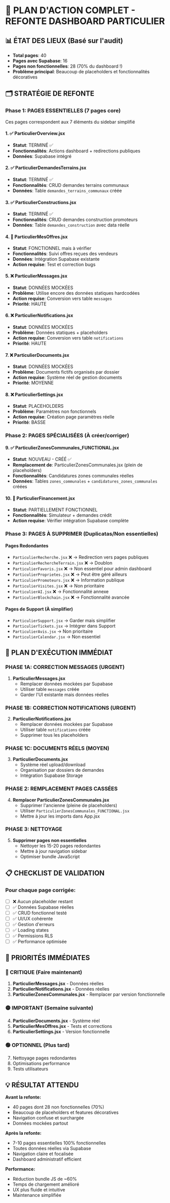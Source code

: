 # 🎯 PLAN D'ACTION COMPLET - REFONTE DASHBOARD PARTICULIER

## 📊 ÉTAT DES LIEUX (Basé sur l'audit)
- **Total pages**: 40
- **Pages avec Supabase**: 16 
- **Pages non fonctionnelles**: 28 (70% du dashboard !)
- **Problème principal**: Beaucoup de placeholders et fonctionnalités décoratives

## 🗂️ STRATÉGIE DE REFONTE

### Phase 1: PAGES ESSENTIELLES (7 pages core)
Ces pages correspondent aux 7 éléments du sidebar simplifié

#### 1. ✅ ParticulierOverview.jsx 
- **Statut**: TERMINÉ ✅
- **Fonctionnalités**: Actions dashboard + redirections publiques
- **Données**: Supabase intégré

#### 2. ✅ ParticulierDemandesTerrains.jsx
- **Statut**: TERMINÉ ✅  
- **Fonctionnalités**: CRUD demandes terrains communaux
- **Données**: Table `demandes_terrains_communaux` créée

#### 3. ✅ ParticulierConstructions.jsx
- **Statut**: TERMINÉ ✅
- **Fonctionnalités**: CRUD demandes construction promoteurs  
- **Données**: Table `demandes_construction` avec data réelle

#### 4. 📝 ParticulierMesOffres.jsx
- **Statut**: FONCTIONNEL mais à vérifier
- **Fonctionnalités**: Suivi offres reçues des vendeurs
- **Données**: Intégration Supabase existante
- **Action requise**: Test et correction bugs

#### 5. ❌ ParticulierMessages.jsx  
- **Statut**: DONNÉES MOCKÉES
- **Problème**: Utilise encore des données statiques hardcodées
- **Action requise**: Conversion vers table `messages` 
- **Priorité**: HAUTE

#### 6. ❌ ParticulierNotifications.jsx
- **Statut**: DONNÉES MOCKÉES  
- **Problème**: Données statiques + placeholders
- **Action requise**: Conversion vers table `notifications`
- **Priorité**: HAUTE

#### 7. ❌ ParticulierDocuments.jsx
- **Statut**: DONNÉES MOCKÉES
- **Problème**: Documents fictifs organisés par dossier
- **Action requise**: Système réel de gestion documents
- **Priorité**: MOYENNE

#### 8. ❌ ParticulierSettings.jsx
- **Statut**: PLACEHOLDERS
- **Problème**: Paramètres non fonctionnels
- **Action requise**: Création page paramètres réelle
- **Priorité**: BASSE

### Phase 2: PAGES SPÉCIALISÉES (À créer/corriger)

#### 9. ✅ ParticulierZonesCommunales_FUNCTIONAL.jsx
- **Statut**: NOUVEAU - CRÉÉ ✅
- **Remplacement de**: ParticulierZonesCommunales.jsx (plein de placeholders)
- **Fonctionnalités**: Candidatures zones communales réelles
- **Données**: Tables `zones_communales` + `candidatures_zones_communales` créées

#### 10. 📝 ParticulierFinancement.jsx
- **Statut**: PARTIELLEMENT FONCTIONNEL
- **Fonctionnalités**: Simulateur + demandes crédit
- **Action requise**: Vérifier intégration Supabase complète

### Phase 3: PAGES À SUPPRIMER (Duplicatas/Non essentielles)

#### Pages Redondantes
- `ParticulierRecherche.jsx` ❌ → Redirection vers pages publiques
- `ParticulierRechercheTerrain.jsx` ❌ → Doublon
- `ParticulierFavoris.jsx` ❌ → Non essentiel pour admin dashboard
- `ParticulierProprietes.jsx` ❌ → Peut être géré ailleurs
- `ParticulierPromoteurs.jsx` ❌ → Information publique
- `ParticulierVisites.jsx` ❌ → Non prioritaire
- `ParticulierAI.jsx` ❌ → Fonctionnalité annexe
- `ParticulierBlockchain.jsx` ❌ → Fonctionnalité avancée

#### Pages de Support (À simplifier)
- `ParticulierSupport.jsx` → Garder mais simplifier
- `ParticulierTickets.jsx` → Intégrer dans Support
- `ParticulierAvis.jsx` → Non prioritaire
- `ParticulierCalendar.jsx` → Non essentiel

## 🚀 PLAN D'EXÉCUTION IMMÉDIAT

### PHASE 1A: CORRECTION MESSAGES (URGENT)
1. **ParticulierMessages.jsx**
   - Remplacer données mockées par Supabase
   - Utiliser table `messages` créée
   - Garder l'UI existante mais données réelles

### PHASE 1B: CORRECTION NOTIFICATIONS (URGENT)  
2. **ParticulierNotifications.jsx**
   - Remplacer données mockées par Supabase
   - Utiliser table `notifications` créée
   - Supprimer tous les placeholders

### PHASE 1C: DOCUMENTS RÉELS (MOYEN)
3. **ParticulierDocuments.jsx**
   - Système réel upload/download
   - Organisation par dossiers de demandes
   - Intégration Supabase Storage

### PHASE 2: REMPLACEMENT PAGES CASSÉES
4. **Remplacer ParticulierZonesCommunales.jsx**
   - Supprimer l'ancienne (pleine de placeholders)
   - Utiliser `ParticulierZonesCommunales_FUNCTIONAL.jsx`
   - Mettre à jour les imports dans App.jsx

### PHASE 3: NETTOYAGE
5. **Supprimer pages non essentielles**
   - Nettoyer les 15-20 pages redondantes
   - Mettre à jour navigation sidebar
   - Optimiser bundle JavaScript

## 📋 CHECKLIST DE VALIDATION

### Pour chaque page corrigée:
- [ ] ❌ Aucun placeholder restant
- [ ] ✅ Données Supabase réelles  
- [ ] ✅ CRUD fonctionnel testé
- [ ] ✅ UI/UX cohérente
- [ ] ✅ Gestion d'erreurs
- [ ] ✅ Loading states
- [ ] ✅ Permissions RLS
- [ ] ✅ Performance optimisée

## 🎯 PRIORITÉS IMMÉDIATES

### 🔴 CRITIQUE (Faire maintenant)
1. **ParticulierMessages.jsx** - Données réelles
2. **ParticulierNotifications.jsx** - Données réelles  
3. **ParticulierZonesCommunales.jsx** - Remplacer par version fonctionnelle

### 🟡 IMPORTANT (Semaine suivante)
4. **ParticulierDocuments.jsx** - Système réel
5. **ParticulierMesOffres.jsx** - Tests et corrections
6. **ParticulierSettings.jsx** - Version fonctionnelle

### 🟢 OPTIONNEL (Plus tard)
7. Nettoyage pages redondantes
8. Optimisations performance
9. Tests utilisateurs

## 💡 RÉSULTAT ATTENDU

**Avant la refonte:**
- 40 pages dont 28 non fonctionnelles (70%)
- Beaucoup de placeholders et features décoratives
- Navigation confuse et surchargée
- Données mockées partout

**Après la refonte:**
- 7-10 pages essentielles 100% fonctionnelles
- Toutes données réelles via Supabase
- Navigation claire et focalisée
- Dashboard administratif efficient

**Performance:**
- Réduction bundle JS de ~60%
- Temps de chargement amélioré
- UX plus fluide et intuitive
- Maintenance simplifiée
